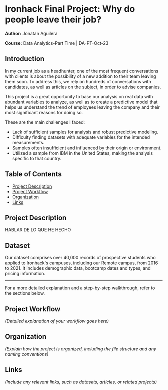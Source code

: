 # Ironhack Final Project: Why do people leave their job?


**Author:** Jonatan Aguilera

**Course:** Data Analytics-Part Time | DA-PT-Oct-23 


## Introduction

In my current job as a headhunter, one of the most frequent conversations with clients is about the possibility of a new addition to their team leaving them soon. To address this, we rely on hundreds of conversations with candidates, as well as articles on the subject, in order to advise companies.

This project is a great opportunity to base our analysis on real data with abundant variables to analyze, as well as to create a predictive model that helps us understand the trend of employees leaving the company and their most significant reasons for doing so.

These are the main challenges I faced:
- Lack of sufficient samples for analysis and robust predictive modeling.
- Difficulty finding datasets with adequate variables for the intended measurements.
- Samples often insufficient and influenced by their origin or environment.
- Utilized a sample from IBM in the United States, making the analysis specific to that country.


## Table of Contents

- [Project Description](#project-description)
- [Project Workflow](#project-workflow)
- [Organization](#organization)
- [Links](#links)

## Project Description

HABLAR DE LO QUE HE HECHO




## Dataset

Our dataset comprises over 40,000 records of prospective students who applied to Ironhack's campuses, including our Remote campus, from 2016 to 2021. It includes demographic data, bootcamp dates and types, and pricing information.

---

For a more detailed explanation and a step-by-step walkthrough, refer to the sections below.

## Project Workflow

*(Detailed explanation of your workflow goes here)*

## Organization

*(Explain how the project is organized, including the file structure and any naming conventions)*

## Links

*(Include any relevant links, such as datasets, articles, or related projects)*
